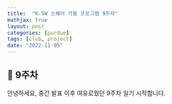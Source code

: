```yaml
---
title:  "K-SW 스퀘어 가을 프로그램 9주차"
mathjax: true
layout: post
categories: [purdue]
tags: [club, project]
date: "2022-11-05"
---
```


## 🤗 9주차

안녕하세요, 중간 발표 이후 여유로웠던 9주차 일기 시작합니다.
